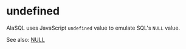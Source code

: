 # undefined

AlaSQL uses JavaScript ```undefined``` value to emulate SQL's ```NULL``` value.

See also: [NULL](Null)
